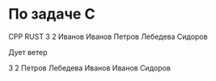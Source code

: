 # По задаче С

CPP                    RUST
3                      2
Иванов                 Иванов
Петров                 Лебедева
Сидоров


Дует ветер

3                   2
        Петров
        Лебедева
        Иванов
        Иванов
        Сидоров